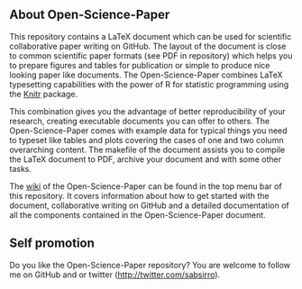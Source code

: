 ## About Open-Science-Paper

This repository contains a LaTeX document which can be used for scientific
collaborative paper writing on GitHub. The layout of the document is close
to common scientific paper formats (see PDF in repository) which helps
you to prepare figures and tables for publication or simple to produce
nice looking paper like documents. The Open-Science-Paper combines LaTeX
typesetting capabilities with the power of R for statistic programming using the
[Knitr](http://yihui.name/knitr/) package.

This combination gives you the advantage of better reproducibility of
your research, creating executable documents you can offer to others. The
Open-Science-Paper comes with example data for typical things you need to
typeset like tables and plots covering the cases of one and two column
overarching content. The makefile of the document assists you to compile the
LaTeX document to PDF, archive your document and with some other tasks.

The [wiki](https://github.com/cpfaff/Open-Science-Paper/wiki) of the
Open-Science-Paper can be found in the top menu bar of this repository. It
covers information about how to get started with the document, collaborative
writing on GitHub and a detailed documentation of all the components contained
in the Open-Science-Paper document.

## Self promotion

Do you like the Open-Science-Paper repository? You are welcome to follow me on
GitHub and or twitter (http://twitter.com/sabsirro).
